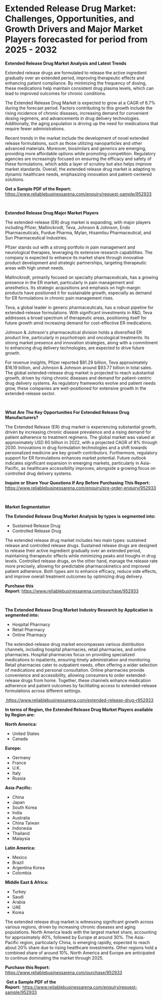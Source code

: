 <p><h1>Extended Release Drug Market: Challenges, Opportunities, and Growth Drivers and Major Market Players forecasted for period from 2025 - 2032</h1></p><p><strong>Extended Release Drug Market Analysis and Latest Trends</strong></p>
<p><p>Extended release drugs are formulated to release the active ingredient gradually over an extended period, improving therapeutic effects and enhancing patient compliance. By minimizing the frequency of dosing, these medications help maintain consistent drug plasma levels, which can lead to improved outcomes for chronic conditions.</p><p>The Extended Release Drug Market is expected to grow at a CAGR of 6.7% during the forecast period. Factors contributing to this growth include the rising incidence of chronic diseases, increasing demand for convenient dosing regimens, and advancements in drug delivery technologies. Additionally, the aging population is driving up the need for medications that require fewer administrations.</p><p>Recent trends in the market include the development of novel extended release formulations, such as those utilizing nanoparticles and other advanced materials. Moreover, biosimilars and generics are emerging, providing more affordable options while promoting competition. Regulatory agencies are increasingly focused on ensuring the efficacy and safety of these formulations, which adds a layer of scrutiny but also helps improve market standards. Overall, the extended release drug market is adapting to dynamic healthcare needs, emphasizing innovation and patient-centered solutions.</p></p>
<p><strong>Get a Sample PDF of the Report:&nbsp;</strong> <a href="https://www.reliablebusinessarena.com/enquiry/request-sample/952933?utm_campaign=3311&utm_medium=2&utm_source=Github&utm_content=ia&utm_term=18042025&utm_id=extended-release-drug">https://www.reliablebusinessarena.com/enquiry/request-sample/952933</a></p>
<p>&nbsp;</p>
<p><strong>Extended Release Drug Major Market Players</strong></p>
<p><p>The extended-release (ER) drug market is expanding, with major players including Pfizer, Mallinckrodt, Teva, Johnson & Johnson, Endo Pharmaceuticals, Purdue Pharma, Mylan, Hisamitsu Pharmaceutical, and Sun Pharmaceutical Industries. </p><p>Pfizer stands out with a strong portfolio in pain management and neurological therapies, leveraging its extensive research capabilities. The company is expected to enhance its market share through innovative product development and strategic partnerships, targeting therapeutic areas with high unmet needs. </p><p>Mallinckrodt, primarily focused on specialty pharmaceuticals, has a growing presence in the ER market, particularly in pain management and anesthetics. Its strategic acquisitions and emphasis on high-margin products have positioned it for sustainable growth, especially as demand for ER formulations in chronic pain management rises.</p><p>Teva, a global leader in generic pharmaceuticals, has a robust pipeline for extended-release formulations. With significant investments in R&D, Teva addresses a broad spectrum of therapeutic areas, positioning itself for future growth amid increasing demand for cost-effective ER medications.</p><p>Johnson & Johnson's pharmaceutical division holds a diversified ER product line, particularly in psychotropic and oncological treatments. Its strong market presence and innovation strategies, along with a commitment to enhancing drug delivery technologies, are expected to drive future growth.</p><p>For revenue insights, Pfizer reported $81.29 billion, Teva approximately $16.19 billion, and Johnson & Johnson around $93.77 billion in total sales. The global extended-release drug market is projected to reach substantial growth, driven by rising chronic diseases and demand for patient-centric drug delivery systems. As regulatory frameworks evolve and patient needs grow, these companies are well-positioned for extensive growth in the extended-release sector.</p></p>
<p>&nbsp;</p>
<p><strong>What Are The Key Opportunities For Extended Release Drug Manufacturers?</strong></p>
<p><p>The Extended Release (ER) drug market is experiencing substantial growth, driven by increasing chronic disease prevalence and a rising demand for patient adherence to treatment regimens. The global market was valued at approximately USD 60 billion in 2022, with a projected CAGR of 8% through 2030. Innovations in drug formulation technologies and a shift towards personalized medicine are key growth contributors. Furthermore, regulatory support for ER formulations enhances market potential. Future outlook indicates significant expansion in emerging markets, particularly in Asia-Pacific, as healthcare accessibility improves, alongside a growing focus on controlled drug delivery systems.</p></p>
<p><strong>Inquire or Share Your Questions If Any Before Purchasing This Report:</strong> <a href="https://www.reliablebusinessarena.com/enquiry/pre-order-enquiry/952933?utm_campaign=3311&utm_medium=2&utm_source=Github&utm_content=ia&utm_term=18042025&utm_id=extended-release-drug">https://www.reliablebusinessarena.com/enquiry/pre-order-enquiry/952933</a></p>
<p>&nbsp;</p>
<p><strong>Market Segmentation</strong></p>
<p><strong>The Extended Release Drug Market Analysis by types is segmented into:</strong></p>
<p><ul><li>Sustained Release Drug</li><li>Controlled Release Drug</li></ul></p>
<p><p>The extended release drug market includes two main types: sustained release and controlled release drugs. Sustained release drugs are designed to release their active ingredient gradually over an extended period, maintaining therapeutic effects while minimizing peaks and troughs in drug levels. Controlled release drugs, on the other hand, manage the release rate more precisely, allowing for predictable pharmacokinetics and improved patient adherence. Both types aim to enhance efficacy, reduce side effects, and improve overall treatment outcomes by optimizing drug delivery.</p></p>
<p><strong>Purchase this Report:&nbsp;</strong><a href="https://www.reliablebusinessarena.com/purchase/952933?utm_campaign=3311&utm_medium=2&utm_source=Github&utm_content=ia&utm_term=18042025&utm_id=extended-release-drug">https://www.reliablebusinessarena.com/purchase/952933</a></p>
<p>&nbsp;</p>
<p><strong>The Extended Release Drug Market Industry Research by Application is segmented into:</strong></p>
<p><ul><li>Hospital Pharmacy</li><li>Retail Pharmacy</li><li>Online Pharmacy</li></ul></p>
<p><p>The extended-release drug market encompasses various distribution channels, including hospital pharmacies, retail pharmacies, and online pharmacies. Hospital pharmacies focus on providing specialized medications to inpatients, ensuring timely administration and monitoring. Retail pharmacies cater to outpatient needs, often offering a wider selection of medications and personal consultation. Online pharmacies provide convenience and accessibility, allowing consumers to order extended-release drugs from home. Together, these channels enhance medication adherence and patient outcomes by facilitating access to extended-release formulations across different settings.</p></p>
<p><a href="https://www.reliablebusinessarena.com/extended-release-drug-r952933?utm_campaign=3311&utm_medium=2&utm_source=Github&utm_content=ia&utm_term=18042025&utm_id=extended-release-drug">&nbsp;https://www.reliablebusinessarena.com/extended-release-drug-r952933</a></p>
<p><strong>In terms of Region, the Extended Release Drug Market Players available by Region are:</strong></p>
<p>
    <p> <strong> North America: </strong>
        <ul>
            <li>United States</li>
            <li>Canada</li>
        </ul>
        </p> 
    <p> <strong> Europe: </strong>
        <ul>
            <li>Germany</li>
            <li>France</li>
            <li>U.K.</li>
            <li>Italy</li>
            <li>Russia</li>
        </ul>
        </p> 
    <p> <strong> Asia-Pacific: </strong>
        <ul>
            <li>China</li>
            <li>Japan</li>
            <li>South Korea</li>
            <li>India</li>
            <li>Australia</li>
            <li>China Taiwan</li>
            <li>Indonesia</li>
            <li>Thailand</li>
            <li>Malaysia</li>
        </ul>
        </p> 
    <p> <strong> Latin America: </strong>
        <ul>
            <li>Mexico</li>
            <li>Brazil</li>
            <li>Argentina Korea</li>
            <li>Colombia</li>
        </ul>
        </p> 
    <p> <strong> Middle East & Africa: </strong>
        <ul>
            <li>Turkey</li>
            <li>Saudi</li>
            <li>Arabia</li>
            <li>UAE</li>
            <li>Korea</li>
        </ul>
    </p>
    </p>
<p><p>The extended release drug market is witnessing significant growth across various regions, driven by increasing chronic diseases and aging populations. North America leads with the largest market share, accounting for approximately 40%, followed by Europe at around 30%. The Asia-Pacific region, particularly China, is emerging rapidly, expected to reach about 20% share due to rising healthcare investments. Other regions hold a combined share of around 10%. North America and Europe are anticipated to continue dominating the market through 2025.</p></p>
<p><strong>Purchase this Report: </strong><a href="https://www.reliablebusinessarena.com/purchase/952933?utm_campaign=3311&utm_medium=2&utm_source=Github&utm_content=ia&utm_term=18042025&utm_id=extended-release-drug">https://www.reliablebusinessarena.com/purchase/952933</a></p>
<p>&nbsp;<strong>Get a Sample PDF of the Report:&nbsp;&nbsp;</strong><a href="https://www.reliablebusinessarena.com/enquiry/request-sample/952933?utm_campaign=3311&utm_medium=2&utm_source=Github&utm_content=ia&utm_term=18042025&utm_id=extended-release-drug">https://www.reliablebusinessarena.com/enquiry/request-sample/952933</a></p>
<p><strong></strong></p>
<p><p></p><p></p><p></p></p>